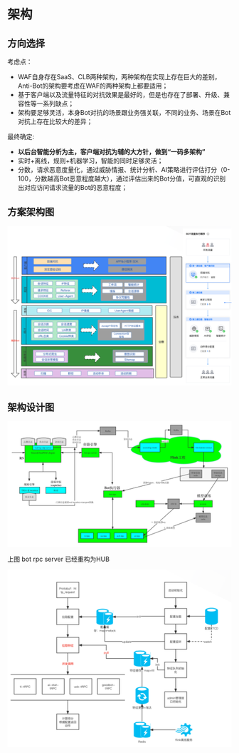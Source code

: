 # 架构

## 方向选择

考虑点：

- WAF自身存在SaaS、CLB两种架构，两种架构在实现上存在巨大的差别，Anti-Bot的架构要考虑在WAF的两种架构上都要适用；
- 基于客户端以及流量特征的对抗效果是最好的，但是也存在了部署、升级、兼容性等一系列缺点；
- 架构要足够灵活，本身Bot对抗的场景跟业务强关联，不同的业务、场景在Bot对抗上存在比较大的差异；

最终确定:

- **以后台智能分析为主，客户端对抗为辅的大方针，做到“一码多架构”**
- 实时+离线，规则+机器学习，智能的同时足够灵活；
- 分数，请求恶意度量化，通过威胁情报、统计分析、AI策略进行评估打分（0-100，分数越高Bot恶意程度越大），通过评估出来的Bot分值，可直观的识别出对应访问请求流量的Bot的恶意程度；


## 方案架构图
![方案架构图](methodstructure.png)


## 架构设计图
![设计图](botdesgin.png)

上图 bot rpc server 已经重构为HUB


![设计图-1](botdesgin1.png)